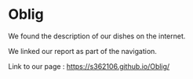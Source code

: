 # Oblig

We found the description of our dishes on the internet.

We linked our report as part of the navigation.

Link to our page : https://s362106.github.io/Oblig/
